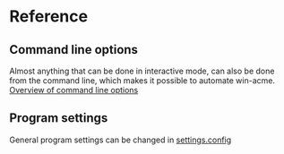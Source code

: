 ﻿# Reference

## Command line options
Almost anything that can be done in interactive mode, can 
also be done from the command line, which makes it possible 
to automate win-acme. [Overview of command line options](cli.md)

## Program settings
General program settings can be changed in [settings.config](settings.md)